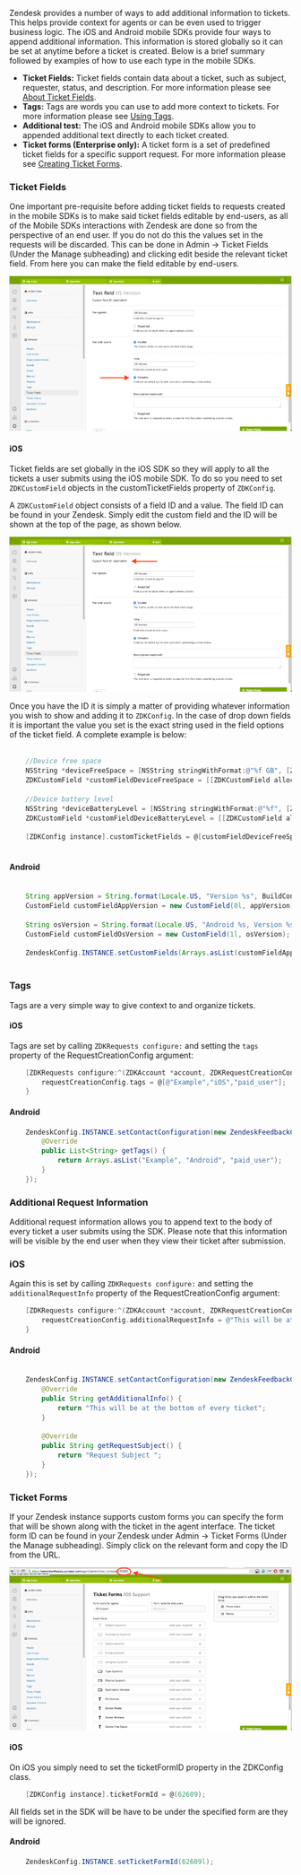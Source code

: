 Zendesk provides a number of ways to add additional information to tickets. This helps provide context for agents or can be even used to trigger business logic. The iOS and Android mobile SDKs provide four ways to append additional information. This information is stored globally so it can be set at anytime before a ticket is created. Below is a brief summary followed by examples of how to use each type in the mobile SDKs.


* **Ticket Fields:** Ticket fields contain data about a ticket, such as subject, requester, status, and description. For more information please see [About Ticket Fields](https://support.zendesk.com/hc/en-us/articles/203661506-About-ticket-fields).
* **Tags:** Tags are words you can use to add more context to tickets. For more information please see [Using Tags](https://support.zendesk.com/hc/en-us/articles/203662096-Using-tags).
* **Additional test:** The iOS and Android mobile SDKs allow you to appended additional text directly to each ticket created.
* **Ticket forms (Enterprise only):** A ticket form is a set of predefined ticket fields for a specific support request. For more information please see [Creating Ticket Forms](https://support.zendesk.com/hc/en-us/articles/203661616-Creating-ticket-forms-to-support-multiple-request-types-Enterprise-).


### Ticket Fields
One important pre-requisite before adding ticket fields to requests created in the mobile SDKs is to make said ticket fields editable by end-users, as all of the Mobile SDKs interactions with Zendesk are done so from the perspective of an end user. If you do not do this the values set in the requests will be discarded. This can be done in Admin -> Ticket Fields (Under the Manage subheading) and clicking edit beside the relevant ticket field. From here you can make the field editable by end-users.

![Ticket fields admin pages](images/ticket_fields_admin.png)

#### iOS
Ticket fields are set globally in the iOS SDK so they will apply to all the tickets a user submits using the iOS mobile SDK. To do so you need to set ```ZDKCustomField``` objects in the customTicketFields property of ```ZDKConfig```. 

A ```ZDKCustomField``` object consists of a field ID and a value. The field ID can be found in your Zendesk. Simply edit the custom field and the ID will be shown at the top of the page, as shown below. 

![Ticket fields admin page](images/ticket_fields_admin_2.png)

Once you have the ID it is simply a matter of providing whatever information you wish to show and adding it to ```ZDKConfig```. In the case of drop down fields it is important the value you set is the exact string used in the field options of the ticket field. A complete example is below:

```objective-c

	//Device free space
	NSString *deviceFreeSpace = [NSString stringWithFormat:@"%f GB", [ZDKDeviceInfo freeDiskspace]];
	ZDKCustomField *customFieldDeviceFreeSpace = [[ZDKCustomField alloc] initWithFieldId:@(00000000) andValue:deviceFreeSpace];
 
	//Device battery level
	NSString *deviceBatteryLevel = [NSString stringWithFormat:@"%f", [ZDKDeviceInfo batteryLevel]];
	ZDKCustomField *customFieldDeviceBatteryLevel = [[ZDKCustomField alloc] initWithFieldId:@(00000001) andValue:deviceBatteryLevel];

	[ZDKConfig instance].customTicketFields = @[customFieldDeviceFreeSpace, customFieldDeviceBatteryLevel];
	
```
#### Android
```java

	String appVersion = String.format(Locale.US, "Version %s", BuildConfig.VERSION_NAME);
	CustomField customFieldAppVersion = new CustomField(0l, appVersion);

	String osVersion = String.format(Locale.US, "Android %s, Version %s", VERSION.RELEASE, VERSION.SDK_INT);
	CustomField customFieldOsVersion = new CustomField(1l, osVersion);

	ZendeskConfig.INSTANCE.setCustomFields(Arrays.asList(customFieldAppVersion, customFieldOsVersion));
	
```

### Tags
Tags are a very simple way to give context to and organize tickets. 
#### iOS
Tags are set by calling ```ZDKRequests configure:``` and setting the ```tags``` property of the RequestCreationConfig argument:

```objective-c
 	[ZDKRequests configure:^(ZDKAccount *account, ZDKRequestCreationConfig *requestCreationConfig) {
   		requestCreationConfig.tags = @[@"Example","iOS","paid_user"];
	}
```

#### Android
```java
	ZendeskConfig.INSTANCE.setContactConfiguration(new ZendeskFeedbackConfiguration() {
 		@Override
  		public List<String> getTags() {
    		return Arrays.asList("Example", "Android", "paid_user");
  		}
	});

```

### Additional Request Information

Additional request information allows you to append text to the body of every ticket a user submits using the SDK. Please note that this information will be visible by the end user when they view their ticket after submission.

### iOS

Again this is set by calling ```ZDKRequests configure:``` and setting the ```additionalRequestInfo``` property of the RequestCreationConfig argument:

```objective-c
	[ZDKRequests configure:^(ZDKAccount *account, ZDKRequestCreationConfig *requestCreationConfig) {
    	requestCreationConfig.additionalRequestInfo = @"This will be at the bottom of every ticket";
	}	
```

#### Android
```java

	ZendeskConfig.INSTANCE.setContactConfiguration(new ZendeskFeedbackConfiguration() {  
  		@Override
  		public String getAdditionalInfo() {
    		return "This will be at the bottom of every ticket";
  		}
  
  		@Override
  		public String getRequestSubject() {
    		return "Request Subject ";
  		}
	});

```

### Ticket Forms

If your Zendesk instance supports custom forms you can specify the form that will be shown along with the ticket in the agent interface. The ticket form ID can be found in your Zendesk under Admin -> Ticket Forms (Under the Manage subheading). Simply click on the relevant form and copy the ID from the URL. 

![Ticket forms admin page](images/ticket_forms_admin.png)

#### iOS
On iOS you simply need to set the ticketFormID property in the ZDKConfig class. 

```objective-c
	[ZDKConfig instance].ticketFormId = @(62609);
```

All fields set in the SDK will be have to be under the specified form are they will be ignored.

#### Android
```java
	ZendeskConfig.INSTANCE.setTicketFormId(62609l);
```



